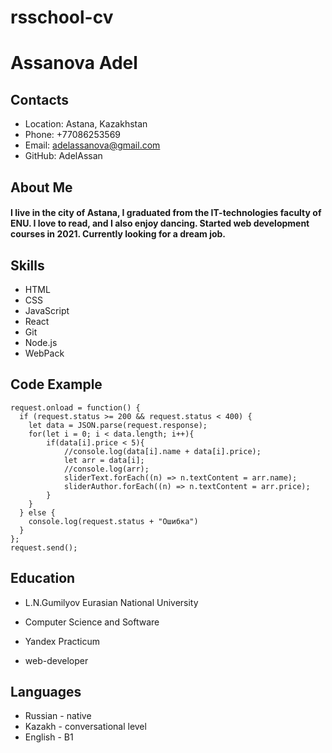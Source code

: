 # rsschool-cv
# Assanova Adel
## Contacts
* Location: Astana, Kazakhstan
* Phone: +77086253569
* Email: adelassanova@gmail.com
* GitHub: AdelAssan

## About Me

#### I live in the city of Astana, I graduated from the IT-technologies faculty of ENU. I love to read, and I also enjoy dancing. Started web development courses in 2021. Currently looking for a dream job.

## Skills
* HTML
* CSS
* JavaScript
* React
* Git
* Node.js
* WebPack

## Code Example

```
request.onload = function() {
  if (request.status >= 200 && request.status < 400) {
    let data = JSON.parse(request.response);
    for(let i = 0; i < data.length; i++){
        if(data[i].price < 5){
            //console.log(data[i].name + data[i].price);
            let arr = data[i];
            //console.log(arr);
            sliderText.forEach((n) => n.textContent = arr.name);
            sliderAuthor.forEach((n) => n.textContent = arr.price);
        }
    }
  } else {
    console.log(request.status + "Ошибка")
  }
};
request.send();
```
## Education
* L.N.Gumilyov Eurasian National University
+ Computer Science and Software
* Yandex Practicum
+ web-developer

## Languages
* Russian - native
* Kazakh - conversational level
* English - B1